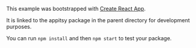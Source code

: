 This example was bootstrapped with [Create React App](https://github.com/facebook/create-react-app).

It is linked to the appitsy package in the parent directory for development purposes.

You can run `npm install` and then `npm start` to test your package.
